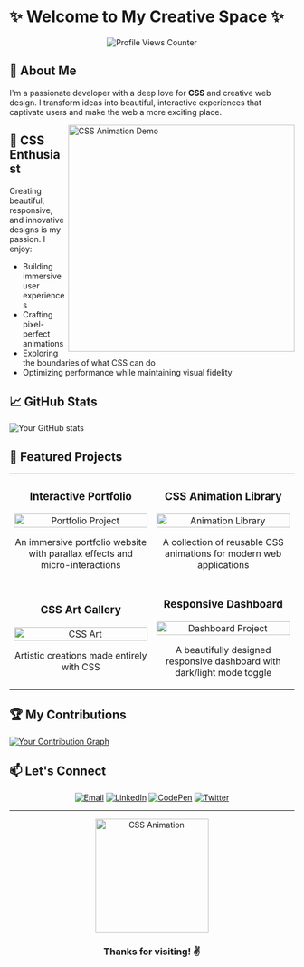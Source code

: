 # ✨ Welcome to My Creative Space ✨

<p align="center">
  <img src="https://komarev.com/ghpvc/?username=YourUsername&color=blueviolet&style=flat-square" alt="Profile Views Counter">
</p>

## 👋 About Me
I'm a passionate developer with a deep love for **CSS** and creative web design. I transform ideas into beautiful, interactive experiences that captivate users and make the web a more exciting place.

<img align="right" width="400" src="https://media.giphy.com/media/L1R1tvI9svkIWwpVYr/giphy.gif" alt="CSS Animation Demo">

## 🎨 CSS Enthusiast
Creating beautiful, responsive, and innovative designs is my passion. I enjoy:
- Building immersive user experiences
- Crafting pixel-perfect animations
- Exploring the boundaries of what CSS can do
- Optimizing performance while maintaining visual fidelity

## 📈 GitHub Stats
![Your GitHub stats](https://github-readme-stats.vercel.app/api?username=YourUsername&show_icons=true&theme=radical)

## 🌟 Featured Projects

<table>
  <tr>
    <td width="50%">
      <h3 align="center">Interactive Portfolio</h3>
      <p align="center">
        <a href="https://github.com/YourUsername/Project1" target="_blank">
          <img src="https://media.giphy.com/media/3oEjI6SIIHBdRxXI40/giphy.gif" width="100%" alt="Portfolio Project"/>
        </a>
        <p align="center">
          An immersive portfolio website with parallax effects and micro-interactions
        </p>
      </p>
    </td>
    <td width="50%">
      <h3 align="center">CSS Animation Library</h3>
      <p align="center">
        <a href="https://github.com/YourUsername/Project2" target="_blank">
          <img src="https://media.giphy.com/media/l0HlNaQ6gWfllcjDO/giphy.gif" width="100%" alt="Animation Library"/>
        </a>
        <p align="center">
          A collection of reusable CSS animations for modern web applications
        </p>
      </p>
    </td>
  </tr>
  <tr>
    <td width="50%">
      <h3 align="center">CSS Art Gallery</h3>
      <p align="center">
        <a href="https://github.com/YourUsername/Project3" target="_blank">
          <img src="https://media.giphy.com/media/VbnUQpnihPSIgIXuZv/giphy.gif" width="100%" alt="CSS Art"/>
        </a>
        <p align="center">
          Artistic creations made entirely with CSS
        </p>
      </p>
    </td>
    <td width="50%">
      <h3 align="center">Responsive Dashboard</h3>
      <p align="center">
        <a href="https://github.com/YourUsername/Project4" target="_blank">
          <img src="https://media.giphy.com/media/l46CyJmS9KUbokzsI/giphy.gif" width="100%" alt="Dashboard Project"/>
        </a>
        <p align="center">
          A beautifully designed responsive dashboard with dark/light mode toggle
        </p>
      </p>
    </td>
  </tr>
</table>

## 🏆 My Contributions
[![Your Contribution Graph](https://github-readme-activity-graph.vercel.app/graph?username=YourUsername&theme=dracula)](https://github.com/YourUsername)

## 📫 Let's Connect
<p align="center">
  <a href="mailto:your.email@example.com"><img src="https://img.shields.io/badge/Email-D14836?style=for-the-badge&logo=gmail&logoColor=white" alt="Email"/></a>
  <a href="https://www.linkedin.com/in/yourname/"><img src="https://img.shields.io/badge/LinkedIn-0077B5?style=for-the-badge&logo=linkedin&logoColor=white" alt="LinkedIn"/></a>
  <a href="https://codepen.io/YourUsername"><img src="https://img.shields.io/badge/CodePen-000000?style=for-the-badge&logo=codepen&logoColor=white" alt="CodePen"/></a>
  <a href="https://twitter.com/YourHandle"><img src="https://img.shields.io/badge/Twitter-1DA1F2?style=for-the-badge&logo=twitter&logoColor=white" alt="Twitter"/></a>
</p>

---

<p align="center">
  <img src="https://media.giphy.com/media/L1R1tvI9svkIWwpVYr/giphy.gif" width="200" alt="CSS Animation">
</p>

<h3 align="center">Thanks for visiting! ✌️</h3>
